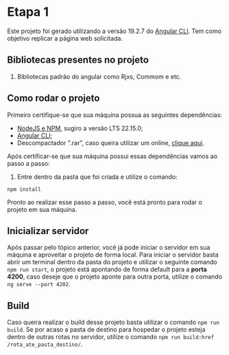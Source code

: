 # Etapa 1

Este projeto foi gerado utilizando a versão 19.2.7 do [Angular CLI](https://github.com/angular/angular-cli). Tem como objetivo replicar a página web solicitada.

## Bibliotecas presentes no projeto
1. Bibliotecas padrão do angular como Rjxs, Commom e etc.

## Como rodar o projeto
Primeiro certifique-se que sua máquina possua as seguintes dependências:
- [NodeJS e NPM](https://nodejs.org/en/download/package-manager/current), sugiro a versão LTS 22.15.0;
- [Angular CLI](https://angular.dev/tools/cli/setup-local);
- Descompactador ".rar", caso queira utilizar um online, [clique aqui](https://www.ezyzip.com/descompactar-ficheiros-rar-online.html#google_vignette).

Após certificar-se que sua máquina possui essas dependências vamos ao passo a passo:
1. Entre dentro da pasta que foi criada e utilize o comando:
```
npm install
```

Pronto ao realizar esse passo a passo, você está pronto para rodar o projeto em sua máquina.

## Inicializar servidor

Após passar pelo tópico anterior, você já pode iniciar o servidor em sua máquina e aproveitar o projeto de forma local. Para iniciar o servidor basta abrir um terminal dentro da pasta do projeto e utilizar o seguinte comando ```npm run start```, o projeto está apontando de forma default para a **porta 4200**, caso deseje que o projeto aponte para outra porta, utilize o comando ```ng serve --port 4202```.

## Build

Caso queira realizar o build desse projeto basta utilizar o comando ```npm run build```. Se por acaso a pasta de destino para hospedar o projeto esteja dentro de outras rotas no servidor, utilize o comando ```npm run build:href /rota_ate_pasta_destino/```. 
